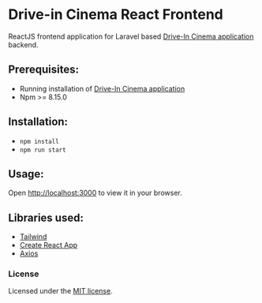 # Drive-in Cinema React Frontend

ReactJS frontend application for Laravel based [Drive-In Cinema application](https://github.com/Trukken/drive-in-cinema) backend.

## Prerequisites:

- Running installation of [Drive-In Cinema application](https://github.com/Trukken/drive-in-cinema)
- Npm >= 8.15.0

## Installation:

- `npm install`
- `npm run start`


## Usage:

Open [http://localhost:3000](http://localhost:3000) to view it in your browser.

## Libraries used:

- [Tailwind](https://www.npmjs.com/package/tailwindcss)
- [Create React App](https://www.npmjs.com/package/create-react-app)
- [Axios](https://www.npmjs.com/package/axios)

### License

Licensed under the [MIT license](https://opensource.org/licenses/MIT).
